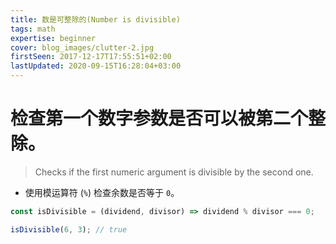 ```yaml
---
title: 数是可整除的(Number is divisible)
tags: math
expertise: beginner
cover: blog_images/clutter-2.jpg
firstSeen: 2017-12-17T17:55:51+02:00
lastUpdated: 2020-09-15T16:28:04+03:00
---
```


# 检查第一个数字参数是否可以被第二个整除。
> Checks if the first numeric argument is divisible by the second one.

- 使用模运算符 (`%`) 检查余数是否等于 `0`。

```js
const isDivisible = (dividend, divisor) => dividend % divisor === 0;
```

```js
isDivisible(6, 3); // true
```
